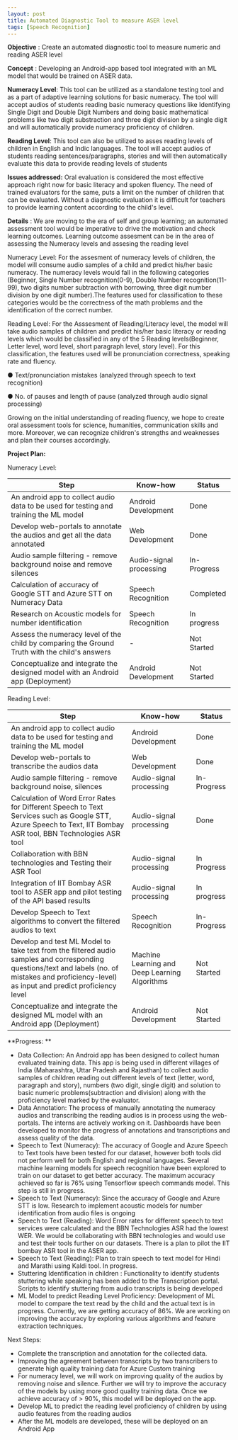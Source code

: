 ```yaml
---
layout: post
title: Automated Diagnostic Tool to measure ASER level
tags: [Speech Recognition]
---
```


**Objective** : Create an automated diagnostic tool to measure numeric and reading ASER level

**Concept** : Developing an Android-app based tool integrated with an ML model that would be trained on ASER data.

**Numeracy Level**:
This tool can be utilized as a standalone testing tool and as a part of adaptive learning solutions for basic numeracy. The tool will accept audios of students reading basic numeracy questions like Identifying Single Digit and Double Digit Numbers and doing basic mathematical problems like two digit substraction and three digit division by a single digit and will automatically provide numeracy proficiency of children.

**Reading Level**:
This tool can also be utilized to asses reading levels  of children in English and Indic languages. The tool will accept audios of students reading sentences/paragraphs, stories and will then automatically evaluate this data to provide reading levels of students

**Issues addressed:**  Oral evaluation is considered the most effective approach right now for basic literacy and spoken fluency. The need of trained evaluators for the same, puts a limit on the number of children that can be evaluated. Without a diagnostic evaluation it is difficult for teachers to provide learning content according to the child&#39;s level.

**Details** : We are moving to the era of self and group learning; an automated assessment tool would be imperative to drive the motivation and check learning outcomes. Learning outcome assesment can be in the area of assessing the Numeracy levels and assesing the reading level

Numeracy Level:
For the assesment of numeracy levels of children, the model will consume audio samples of a child and predict his/her basic numeracy. The numeracy levels would fall in the following categories (Beginner, Single Number recognition(0-9), Double Number recognition(11-99), two digits number subtraction with borrowing, three digit number division by one digit number).The features used for classification to these categories would be the correctness of the math problems and the identification of the correct number. 

Reading Level:
For the Asssesment of Reading/Literacy  level, the model will take audio samples of children and predict his/her basic literacy or reading levels which would be classified in any of the 5 Reading levels(Beginner, Letter level, word level, short paragraph level, story level). For this classification, the features used will be pronunciation correctness, speaking rate and fluency.

● Text/pronunciation mistakes (analyzed through speech to text recognition)

● No. of pauses and length of pause (analyzed through audio signal processing)

Growing on the initial understanding of reading fluency, we hope to create oral assessment tools for science, humanities, communication skills and more. Moreover, we can recognize children&#39;s strengths and weaknesses and plan their courses accordingly.

**Project Plan:**

Numeracy Level:

| Step | Know-how | Status |
| --- | --- | --- |
| An android app to collect audio data to be used for testing and training the ML model | Android Development | Done |
| Develop web-portals to annotate the audios and get all the data annotated | Web Development | Done |
| Audio sample filtering - remove background noise and remove silences | Audio-signal processing | In-Progress |
| Calculation of accuracy of Google STT and Azure STT on Numeracy Data  | Speech Recognition | Completed |
| Research on Acoustic models for number identification  | Speech Recognition | In progress |
| Assess the numeracy level of the child by comparing the Ground Truth with the child&#39;s answers | - | Not Started |
| Conceptualize and integrate the designed model with an Android app (Deployment) | Android Development | Not Started |

Reading Level:

| Step | Know-how | Status |
| --- | --- | --- |
| An android app to collect audio data to be used for testing and training the ML model | Android Development | Done |
| Develop web-portals to transcribe the audios data | Web Development | Done |
| Audio sample filtering - remove background noise, silences | Audio-signal processing | In-Progress |
| Calculation of Word Error Rates for Different Speech to Text Services such as Google STT, Azure Speech to Text, IIT Bombay ASR tool, BBN Technologies ASR tool | Audio-signal processing | Done |
| Collaboration with BBN technologies and Testing their ASR Tool  | Audio-signal processing | In Progress |
| Integration of IIT Bombay ASR tool to ASER app and pilot testing of the API based results| Audio-signal processing | In progress |
| Develop Speech to Text algorithms to convert the filtered audios to text | Speech Recognition | In-Progress |
| Develop and test ML Model to take text from the filtered audio samples and corresponding questions/text and labels (no. of mistakes and proficiency-level) as input and predict proficiency level | Machine Learning and Deep Learning Algorithms | Not Started |
| Conceptualize and integrate the designed ML model with an Android app (Deployment) | Android Development | Not Started |

**Progress: **

- Data Collection: An Android app has been designed to collect human evaluated training data. This app is being used in different villages of India (Maharashtra, Uttar Pradesh and Rajasthan) to collect audio samples of children reading out different levels of text (letter, word, paragraph and story), numbers (two digit, single digit) and solution to basic numeric problems(subtraction and division) along with the proficiency level marked by the evaluator.
- Data Annotation: The process of manually annotating the numeracy audios and transcribing the reading audios is in process using the web-portals. The interns are actively working on it. Dashboards have been developed to monitor the progress of annotations and transcriptions and assess quality of the data.
- Speech to Text (Numeracy): The accuracy of Google and Azure Speech to Text tools have been tested for our dataset, however both tools did not perform well for both English and regional languages. Several machine learning models for speech recognition have been explored to train on our dataset to get better accuracy. The maximum accuracy achieved so far is 76% using Tensorflow speech commands model. This step is still in progress.
- Speech to Text (Numeracy): Since the accuracy of Google and Azure STT is low. Research to implement acoustic models for number identification from audio files is ongoing
- Speech to Text (Reading): Word Error rates for different speech to text services were calculated and the BBN Technologies ASR had the lowest WER. We would be collaborating with BBN technologies and would use and test their tools further on our datasets. There is a plan to pilot the IIT bombay ASR tool in the ASER app.
- Speech to Text (Reading): Plan to train speech to text model for Hindi and Marathi using Kaldi tool. In progress.
- Stuttering Identification in children : Functionality to identify students stuttering while speaking has been added to the Transcription portal. Scripts to identify stuttering from audio transcripts is being developed
- ML Model to predict Reading Level Proficiency: Development of ML model to compare the text read by the child and the actual text is in progress. Currently, we are getting accuracy of 86%. We are working on improving the accuracy by exploring various algorithms and feature extraction techniques.

Next Steps:

- Complete the transcription and annotation for the collected data.
- Improving the agreement between transcripts by two transcribers to generate high quality training data for Azure Custom training
- For numeracy level, we will work on improving quality of the audios by removing noise and silence. Further we will try to improve the accuracy of the models by using more good quality training data. Once we achieve accuracy of > 90%, this model will be deployed on the app.
- Develop ML to predict the reading level proficiency of children by using audio features from the reading audios
- After the ML models are developed, these will be deployed on an Android App
